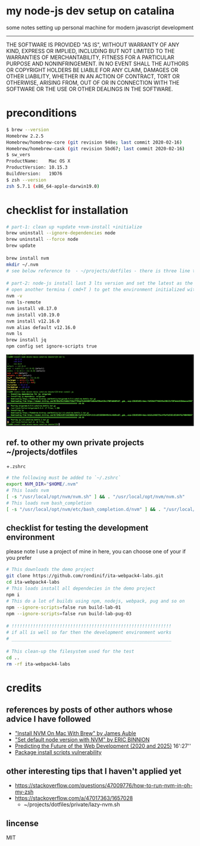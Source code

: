 # my node-js dev setup on catalina
some notes setting up personal machine for modern javascript development

--------------------------------------------------------------
THE SOFTWARE IS PROVIDED "AS IS", WITHOUT WARRANTY OF ANY KIND,
EXPRESS OR IMPLIED, INCLUDING BUT NOT LIMITED TO THE WARRANTIES
OF MERCHANTABILITY, FITNESS FOR A PARTICULAR PURPOSE AND
NONINFRINGEMENT. IN NO EVENT SHALL THE AUTHORS OR COPYRIGHT
HOLDERS BE LIABLE FOR ANY CLAIM, DAMAGES OR OTHER LIABILITY,
WHETHER IN AN ACTION OF CONTRACT, TORT OR OTHERWISE, ARISING
FROM, OUT OF OR IN CONNECTION WITH THE SOFTWARE OR THE USE OR
OTHER DEALINGS IN THE SOFTWARE.

# preconditions
``` bash
$ brew --version
Homebrew 2.2.5
Homebrew/homebrew-core (git revision 948e; last commit 2020-02-16)
Homebrew/homebrew-cask (git revision 5bd67; last commit 2020-02-16)
$ sw_vers 
ProductName:	Mac OS X
ProductVersion:	10.15.3
BuildVersion:	19D76
$ zsh --version
zsh 5.7.1 (x86_64-apple-darwin19.0)
```

# checklist for installation
``` zsh
# part-1: clean up +update +nvm-install +initialize 
brew uninstall --ignore-dependencies node
brew uninstall --force node
brew update

brew install nvm
mkdir ~/.nvm
# see below reference to  - ~/projects/dotfiles - there is three line to add to `.zshrc`

# part-2: node-js install last 3 lts version and set the latest as the default one
# open another termina ( cmd+T ) to get the environment initialized with the new .zshrc
nvm -v
nvm ls-remote
nvm install v8.17.0
nvm install v10.19.0
nvm install v12.16.0
nvm alias default v12.16.0 
nvm ls
brew install jq
npm config set ignore-scripts true
```
![status](20200216-115223-status.png)

## ref. to other my own private projects ~/projects/dotfiles
+`.zshrc`

``` zsh
# the following must be added to `~/.zshrc`
export NVM_DIR="$HOME/.nvm"
# This loads nvm
[ -s "/usr/local/opt/nvm/nvm.sh" ] && . "/usr/local/opt/nvm/nvm.sh"
# This loads nvm bash_completion
[ -s "/usr/local/opt/nvm/etc/bash_completion.d/nvm" ] && . "/usr/local/opt/nvm/etc/bash_completion.d/nvm"
```

## checklist for testing the development environment
please note I use a project of mine in here, you can choose one of your if you prefer
``` zsh
# This downloads the demo project
git clone https://github.com/rondinif/ita-webpack4-labs.git
cd ita-webpack4-labs
# This loads install all dependecies in the demo project
npm i 
# This do a lot of builds using npm, nodejs, webpack, pug and so on
npm --ignore-scripts=false run build-lab-01
npm --ignore-scripts=false run build-lab-pug-03

# !!!!!!!!!!!!!!!!!!!!!!!!!!!!!!!!!!!!!!!!!!!!!!!!!!!!!!!!!!!!
# if all is well so far then the development environment works
# ____________________________________________________________

# This clean-up the filesystem used for the test 
cd ..
rm -rf ita-webpack4-labs
```

# credits
## references by posts of other authors whose advice I have followed 
- ["Install NVM On Mac With Brew" by James Auble](https://medium.com/@jamesauble/install-nvm-on-mac-with-brew-adb921fb92cc)
- ["Set default node version with NVM" by ERIC BINNION](https://eric.blog/2016/08/23/set-default-node-version-with-nvm/)
- [Predicting the Future of the Web Development (2020 and 2025)](https://youtu.be/24tQRwIRP_w) 16':27''
- [Package install scripts vulnerability](https://blog.npmjs.org/post/141702881055/package-install-scripts-vulnerability)

## other interesting tips that I haven't applied yet 
- https://stackoverflow.com/questions/47009776/how-to-run-nvm-in-oh-my-zsh 
- https://stackoverflow.com/a/47017363/1657028
    - ~/projects/dotfiles/private/lazy-nvm.sh

## lincense
MIT

